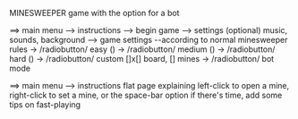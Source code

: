 MINESWEEPER game with the option for a bot

==> main menu
    --> instructions
    --> begin game
    --> settings (optional) music, sounds, background
    --> game settings --according to normal minesweeper rules
        -> /radiobutton/ easy ()
        -> /radiobutton/ medium ()
        -> /radiobutton/ hard ()
        -> /radiobutton/ custom []x[] board, [] mines
        -> /radiobutton/ bot mode

==> main menu --> instructions
    flat page explaining left-click to open a mine, right-click to set a mine, or the space-bar option
    if there's time, add some tips on fast-playing






